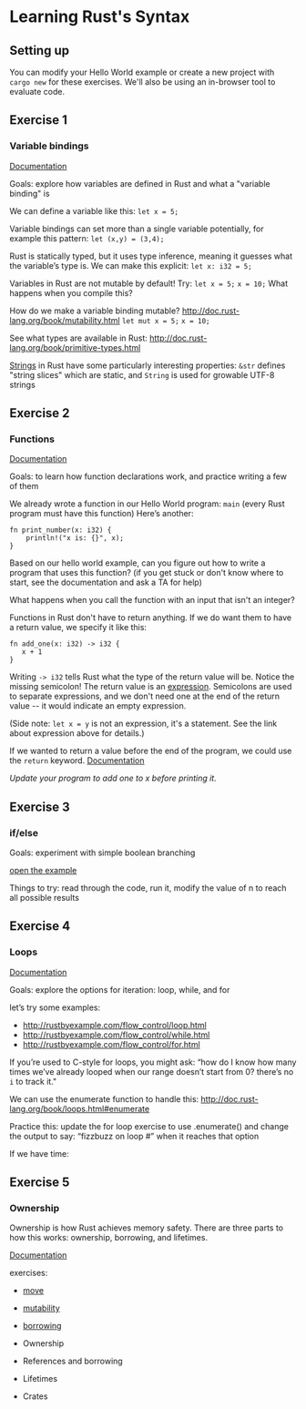 # Learning Rust's Syntax

## Setting up

You can modify your Hello World example or create a new project with `cargo new` for these exercises. We'll also be using an in-browser tool to evaluate code.

## Exercise 1
### Variable bindings

[Documentation](http://doc.rust-lang.org/book/variable-bindings.html)

Goals: explore how variables are defined in Rust and what a "variable binding" is

We can define a variable like this:
`let x = 5;`

Variable bindings can set more than a single variable potentially, for example this pattern: `let (x,y) = (3,4);`

Rust is statically typed, but it uses type inference, meaning it guesses what the variable’s type is. We can make this explicit: `let x: i32 = 5;`

Variables in Rust are not mutable by default! Try:
`let x = 5;`
`x = 10;`
What happens when you compile this?

How do we make a variable binding mutable? http://doc.rust-lang.org/book/mutability.html
`let mut x = 5;`
`x = 10;`

See what types are available in Rust: http://doc.rust-lang.org/book/primitive-types.html

[Strings](http://doc.rust-lang.org/book/strings.html) in Rust have some particularly interesting properties: `&str` defines "string slices" which are static, and `String` is used for growable UTF-8 strings

## Exercise 2
### Functions

[Documentation](http://doc.rust-lang.org/book/functions.html)

Goals: to learn how function declarations work, and practice writing a few of them

We already wrote a function in our Hello World program: `main` (every Rust program must have this function)
Here’s another:

    fn print_number(x: i32) {
        println!("x is: {}", x);
    }

Based on our hello world example, can you figure out how to write a program that uses this function? (if you get stuck or don't know where to start, see the documentation and ask a TA for help)

What happens when you call the function with an input that isn't an integer?

Functions in Rust don't have to return anything. If we do want them to have a return value, we specify it like this:

    fn add_one(x: i32) -> i32 {
       x + 1
    }

Writing `-> i32` tells Rust what the type of the return value will be. Notice the missing semicolon! The return value is an [expression](http://doc.rust-lang.org/book/functions.html#expressions-vs-statements). Semicolons are used to separate expressions, and we don't need one at the end of the return value -- it would indicate an empty expression.

(Side note: `let x = y` is not an expression, it's a statement. See the link about expression above for details.)

If we wanted to return a value before the end of the program, we could use the `return` keyword. [Documentation](http://doc.rust-lang.org/book/functions.html#early-returns)

*Update your program to add one to x before printing it.*

## Exercise 3
### if/else

Goals: experiment with simple boolean branching

[open the example](http://rustbyexample.com/flow_control/if_else.html)

Things to try: read through the code, run it, modify the value of n to reach all possible results

## Exercise 4
### Loops

[Documentation](http://doc.rust-lang.org/book/loops.html)

Goals: explore the options for iteration: loop, while, and for

let’s try some examples:

- http://rustbyexample.com/flow_control/loop.html
- http://rustbyexample.com/flow_control/while.html
- http://rustbyexample.com/flow_control/for.html

If you’re used to C-style for loops, you might ask: “how do I know how many times we’ve already looped when our range doesn’t start from 0? there’s no `i` to track it."

We can use the enumerate function to handle this: http://doc.rust-lang.org/book/loops.html#enumerate

Practice this: update the for loop exercise to use .enumerate() and change the output to say: “fizzbuzz on loop #” when it reaches that option

If we have time:

## Exercise 5
### Ownership

Ownership is how Rust achieves memory safety. There are three parts to how this works: ownership, borrowing, and lifetimes.

[Documentation](http://doc.rust-lang.org/book/ownership.html)

exercises:

- [move](http://rustbyexample.com/scope/move.html)
- [mutability](http://rustbyexample.com/scope/move/mut.html)
- [borrowing](http://rustbyexample.com/scope/borrow.html)

- Ownership
- References and borrowing
- Lifetimes
- Crates